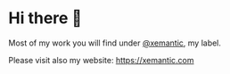 # Hi there 👋

Most of my work you will find under [@xemantic](https://github.com/xemantic), my label.

Please visit also my website: https://xemantic.com
